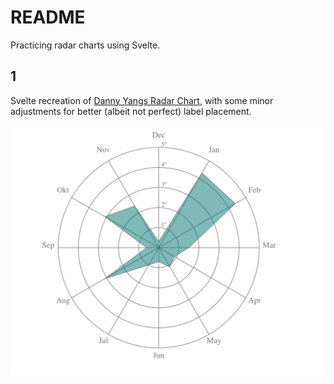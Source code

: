 # README

Practicing radar charts using Svelte.

## 1

Svelte recreation of [Danny Yangs Radar Chart](https://yangdanny97.github.io/blog/2019/03/01/D3-Spider-Chart), with some minor adjustments for better (albeit not perfect) label placement.

![](https://github.com/LtSalt/radar-charts/blob/main/pngs/radar-chart-1.png)
